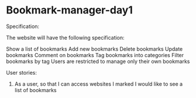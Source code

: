# Bookmark-manager-day1

Specification:

The website will have the following specification:

Show a list of bookmarks
Add new bookmarks
Delete bookmarks
Update bookmarks
Comment on bookmarks
Tag bookmarks into categories
Filter bookmarks by tag
Users are restricted to manage only their own bookmarks



User stories:

1) As a user,
so that I can access websites I marked
I would like to see a list of bookmarks

